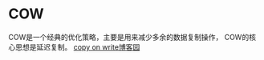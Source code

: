 # COW

COW是一个经典的优化策略，主要是用来减少多余的数据复制操作， COW的核心思想是延迟复制。
[copy on write博客园](https://www.cnblogs.com/biyeymyhjob/archive/2012/07/20/2601655.html)
